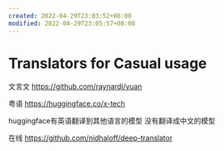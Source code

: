 ```yaml
---
created: 2022-04-29T23:03:52+08:00
modified: 2022-04-29T23:05:57+08:00
---
```


# Translators for Casual usage

文言文
https://github.com/raynardj/yuan

粤语
https://huggingface.co/x-tech

huggingface有英语翻译到其他语言的模型 没有翻译成中文的模型

在线
https://github.com/nidhaloff/deep-translator
